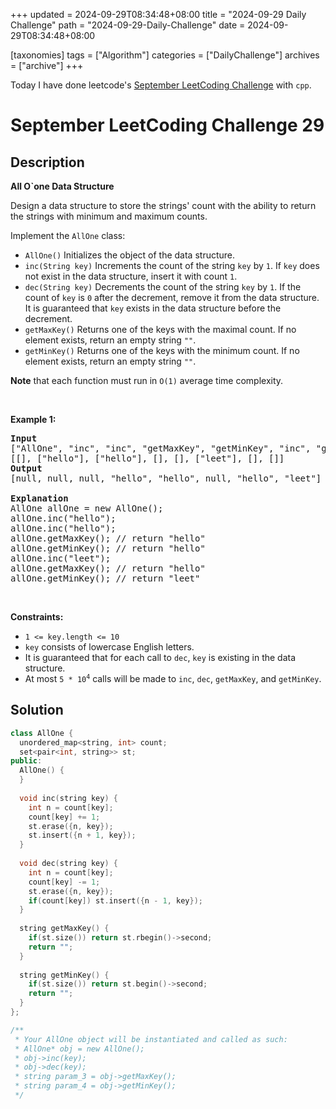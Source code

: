 +++
updated = 2024-09-29T08:34:48+08:00
title = "2024-09-29 Daily Challenge"
path = "2024-09-29-Daily-Challenge"
date = 2024-09-29T08:34:48+08:00

[taxonomies]
tags = ["Algorithm"]
categories = ["DailyChallenge"]
archives = ["archive"]
+++

Today I have done leetcode's [September LeetCoding Challenge](https://leetcode.com/problems/all-oone-data-structure/) with `cpp`.

<!-- more -->

# September LeetCoding Challenge 29

## Description

**All O`one Data Structure**

<p>Design a data structure to store the strings&#39; count with the ability to return the strings with minimum and maximum counts.</p>

<p>Implement the <code>AllOne</code> class:</p>

<ul>
	<li><code>AllOne()</code> Initializes the object of the data structure.</li>
	<li><code>inc(String key)</code> Increments the count of the string <code>key</code> by <code>1</code>. If <code>key</code> does not exist in the data structure, insert it with count <code>1</code>.</li>
	<li><code>dec(String key)</code> Decrements the count of the string <code>key</code> by <code>1</code>. If the count of <code>key</code> is <code>0</code> after the decrement, remove it from the data structure. It is guaranteed that <code>key</code> exists in the data structure before the decrement.</li>
	<li><code>getMaxKey()</code> Returns one of the keys with the maximal count. If no element exists, return an empty string <code>&quot;&quot;</code>.</li>
	<li><code>getMinKey()</code> Returns one of the keys with the minimum count. If no element exists, return an empty string <code>&quot;&quot;</code>.</li>
</ul>

<p><strong>Note</strong> that each function must run in <code>O(1)</code> average time complexity.</p>

<p>&nbsp;</p>
<p><strong class="example">Example 1:</strong></p>

<pre>
<strong>Input</strong>
[&quot;AllOne&quot;, &quot;inc&quot;, &quot;inc&quot;, &quot;getMaxKey&quot;, &quot;getMinKey&quot;, &quot;inc&quot;, &quot;getMaxKey&quot;, &quot;getMinKey&quot;]
[[], [&quot;hello&quot;], [&quot;hello&quot;], [], [], [&quot;leet&quot;], [], []]
<strong>Output</strong>
[null, null, null, &quot;hello&quot;, &quot;hello&quot;, null, &quot;hello&quot;, &quot;leet&quot;]

<strong>Explanation</strong>
AllOne allOne = new AllOne();
allOne.inc(&quot;hello&quot;);
allOne.inc(&quot;hello&quot;);
allOne.getMaxKey(); // return &quot;hello&quot;
allOne.getMinKey(); // return &quot;hello&quot;
allOne.inc(&quot;leet&quot;);
allOne.getMaxKey(); // return &quot;hello&quot;
allOne.getMinKey(); // return &quot;leet&quot;
</pre>

<p>&nbsp;</p>
<p><strong>Constraints:</strong></p>

<ul>
	<li><code>1 &lt;= key.length &lt;= 10</code></li>
	<li><code>key</code> consists of lowercase English letters.</li>
	<li>It is guaranteed that for each call to <code>dec</code>, <code>key</code> is existing in the data structure.</li>
	<li>At most <code>5 * 10<sup>4</sup></code>&nbsp;calls will be made to <code>inc</code>, <code>dec</code>, <code>getMaxKey</code>, and <code>getMinKey</code>.</li>
</ul>


## Solution

``` cpp
class AllOne {
  unordered_map<string, int> count;
  set<pair<int, string>> st;
public:
  AllOne() {
  }
  
  void inc(string key) {
    int n = count[key];
    count[key] += 1;
    st.erase({n, key});
    st.insert({n + 1, key});
  }
  
  void dec(string key) {
    int n = count[key];
    count[key] -= 1;
    st.erase({n, key});
    if(count[key]) st.insert({n - 1, key});
  }
  
  string getMaxKey() {
    if(st.size()) return st.rbegin()->second;
    return "";
  }
  
  string getMinKey() {
    if(st.size()) return st.begin()->second;
    return "";
  }
};

/**
 * Your AllOne object will be instantiated and called as such:
 * AllOne* obj = new AllOne();
 * obj->inc(key);
 * obj->dec(key);
 * string param_3 = obj->getMaxKey();
 * string param_4 = obj->getMinKey();
 */
```
